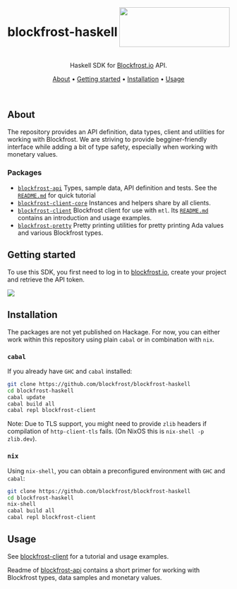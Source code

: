 <img src="https://blockfrost.io/images/logo.svg" width="250" align="right" height="90">

# blockfrost-haskell

<br/>

<p align="center">Haskell SDK for <a href="https://blockfrost.io">Blockfrost.io</a> API.</p>
<p align="center">
  <a href="#about">About</a> •
  <a href="#getting-started">Getting started</a> •
  <a href="#installation">Installation</a> •
  <a href="#usage">Usage</a>
</p>

<br/>

## About

The repository provides an API definition, data types, client and utilities
for working with Blockfrost. We are striving to provide begginer-friendly
interface while adding a bit of type safety, especially when working with monetary
values.

### Packages

* [`blockfrost-api`](./blockfrost-api/#readme)
  Types, sample data, API definition and tests. See the [`README.md`](./blockfrost-api/#readme)
  for quick tutorial
* [`blockfrost-client-core`](./blockfrost-client-core/#readme)
  Instances and helpers share by all clients.
* [`blockfrost-client`](./blockfrost-client/#readme)
  Blockfrost client for use with `mtl`. Its [`README.md`](./blockfrost-api/#readme)
  contains an introduction and usage examples.
* [`blockfrost-pretty`](./blockfrost-pretty/#readme)
  Pretty printing utilities for pretty printing Ada values
  and various Blockfrost types.

## Getting started

To use this SDK, you first need to log in to [blockfrost.io](https://blockfrost.io), create your project and retrieve the API token.

<img src="https://i.imgur.com/smY12ro.png">

<br/>

## Installation

The packages are not yet published on Hackage. For now, you can
either work within this repository using plain `cabal` or in combination
with `nix`.

### `cabal`

If you already have `GHC` and `cabal` installed:

```sh
git clone https://github.com/blockfrost/blockfrost-haskell
cd blockfrost-haskell
cabal update
cabal build all
cabal repl blockfrost-client
```

Note: Due to TLS support, you might need to
provide `zlib` headers if compilation
of `http-client-tls` fails. (On NixOS this is `nix-shell -p zlib.dev`).

### `nix`

Using `nix-shell`, you can obtain a preconfigured environment
with `GHC` and `cabal`:

```sh
git clone https://github.com/blockfrost/blockfrost-haskell
cd blockfrost-haskell
nix-shell
cabal build all
cabal repl blockfrost-client
```

## Usage

See [blockfrost-client](./blockfrost-client/#readme) for a tutorial
and usage examples.

Readme of [blockfrost-api](./blockfrost-api/#readme)
contains a short primer for working with Blockfrost
types, data samples and monetary values.
